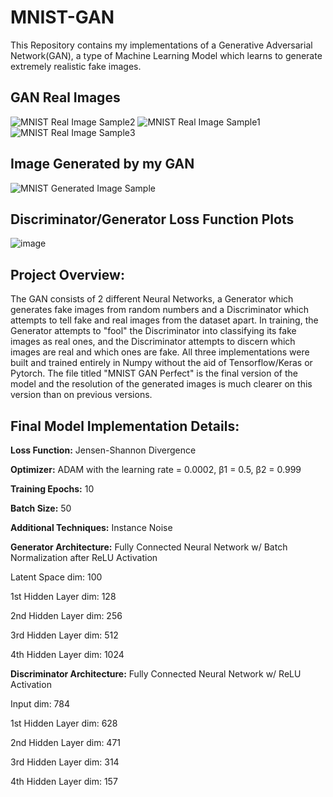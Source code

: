 # MNIST-GAN
This Repository contains my implementations of a Generative Adversarial Network(GAN), a type of Machine Learning Model which learns to generate extremely realistic fake images. 
## GAN Real Images
![MNIST Real Image Sample2](https://user-images.githubusercontent.com/79173446/150605415-519715fd-03c8-48b4-9be5-33d86a3ff6fc.PNG)
![MNIST Real Image Sample1](https://user-images.githubusercontent.com/79173446/150605445-ea27f4f0-12eb-4ad0-aebb-952d922d83ce.PNG)
![MNIST Real Image Sample3](https://user-images.githubusercontent.com/79173446/150605455-82fa2369-3d71-4ed7-b6f2-ed0a677929d7.PNG)
## Image Generated by my GAN
![MNIST Generated Image Sample](https://user-images.githubusercontent.com/79173446/150605506-bc76327a-17e7-4731-a6f0-61a7760849bb.PNG)
## Discriminator/Generator Loss Function Plots
![image](https://user-images.githubusercontent.com/79173446/151641705-88319f86-1fe8-4993-b3c6-5ae6e46d01ae.png)

## Project Overview:
The GAN consists of 2 different Neural Networks, a Generator which generates fake images from random numbers and a Discriminator which attempts to tell fake and real images from the dataset apart. In training, the Generator attempts to "fool" the Discriminator into classifying its fake images as real ones, and the Discriminator attempts to discern which images are real and which ones are fake. All three implementations were built and trained entirely in Numpy without the aid of Tensorflow/Keras or Pytorch. The file titled "MNIST GAN Perfect" is the final version of the model and the resolution of the generated images is much clearer on this version than on previous versions. 

## Final Model Implementation Details:
**Loss Function:** Jensen-Shannon Divergence

**Optimizer:** ADAM with the learning rate = 0.0002, β1 = 0.5, β2 = 0.999

**Training Epochs:** 10

**Batch Size:** 50

**Additional Techniques:** Instance Noise 

**Generator Architecture:** Fully Connected Neural Network w/ Batch Normalization after ReLU Activation

Latent Space dim: 100

1st Hidden Layer dim: 128

2nd Hidden Layer dim: 256

3rd Hidden Layer dim: 512

4th Hidden Layer dim: 1024

**Discriminator Architecture:** Fully Connected Neural Network w/ ReLU Activation

Input dim: 784

1st Hidden Layer dim: 628

2nd Hidden Layer dim: 471

3rd Hidden Layer dim: 314

4th Hidden Layer dim: 157

